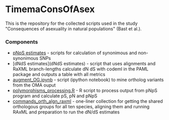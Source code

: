 # TimemaConsOfAsex

This is the repository for the collected scripts used in the study "Consequences of asexuality in natural populations" (Bast et al.).


### Components

- [pNpS estimates](pNpS) - scripts for calculation of synonimous and non-synonimous SNPs
- [dNdS estimates](dNdS estimates) - script that uses alignments and RaXML branch-lengths calculate dN dS with codeml in the PAML package and outputs a table with all metrics
- [augment_OG.ipynb](augment_OG.ipynb) - script (ipython notebook) to mine ortholog variants from the OMA ouput
- [polymorphisms_processing.R](polymorphisms_processing.R) - R script to process output from pNpS program and calculate pS, pN and pNpS
- [commands_orth_algn_raxml](commands_orth_algn_raxml) - one-liner collection for getting the shared orthologous groups for all ten species, aligning them and running RAxML and preparation to run the dN/dS estimates

